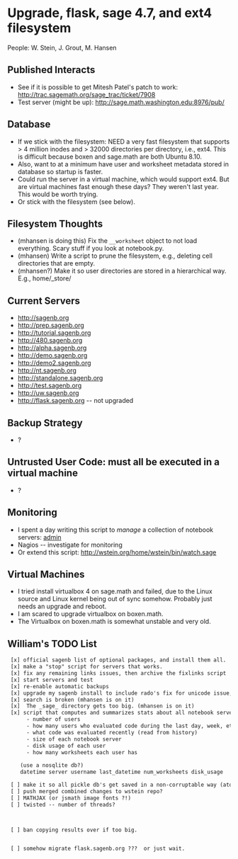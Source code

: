 

# Upgrade, flask, sage 4.7, and ext4 filesystem

People: W. Stein, J. Grout, M. Hansen 


## Published Interacts

   * See if it is possible to get Mitesh Patel's patch to work: <a href="http://trac.sagemath.org/sage_trac/ticket/7908">http://trac.sagemath.org/sage_trac/ticket/7908</a> 
   * Test server (might be up): <a href="http://sage.math.washington.edu:8976/pub/">http://sage.math.washington.edu:8976/pub/</a> 

## Database

   * If we stick with the filesystem: NEED a very fast filesystem that supports > 4 million inodes and > 32000 directories per directory, i.e., ext4.   This is difficult because boxen and sage.math are both Ubuntu 8.10. 
   * Also, want to at a minimum have user and worksheet metadata stored in database so startup is faster.  
   * Could run the server in a virtual machine, which would support ext4.  But are virtual machines fast enough these days?  They weren't last year.  This would be worth trying.  
   * Or stick with the filesystem (see below). 

## Filesystem Thoughts

   * (mhansen is doing this) Fix the `__worksheet` object to not load everything.  Scary stuff if you look at notebook.py. 
   * (mhansen) Write a script to prune the filesystem, e.g., deleting cell directories that are empty. 
   * (mhansen?) Make it so user directories are stored in a hierarchical way.  E.g., home/_store/ 

## Current Servers

   * <a href="http://sagenb.org">http://sagenb.org</a> 
   * <a href="http://prep.sagenb.org">http://prep.sagenb.org</a> 
   * <a href="http://tutorial.sagenb.org">http://tutorial.sagenb.org</a> 
   * <a href="http://480.sagenb.org">http://480.sagenb.org</a> 
   * <a href="http://alpha.sagenb.org">http://alpha.sagenb.org</a> 
   * <a href="http://demo.sagenb.org">http://demo.sagenb.org</a> 
   * <a href="http://demo2.sagenb.org">http://demo2.sagenb.org</a> 
   * <a href="http://nt.sagenb.org">http://nt.sagenb.org</a> 
   * <a href="http://standalone.sagenb.org">http://standalone.sagenb.org</a> 
   * <a href="http://test.sagenb.org">http://test.sagenb.org</a> 
   * <a href="http://uw.sagenb.org">http://uw.sagenb.org</a> 
   * <a href="http://flask.sagenb.org">http://flask.sagenb.org</a>    -- not upgraded 

## Backup Strategy

   * ? 

## Untrusted User Code: must all be executed in a virtual machine

   * ?  

## Monitoring

   * I spent a day writing this script to *manage* a collection of notebook servers: <a href="days31/workinggroups/sagenb/admin">admin</a> 
   * Nagios -- investigate for monitoring 
   * Or extend this script: <a href="http://wstein.org/home/wstein/bin/watch.sage">http://wstein.org/home/wstein/bin/watch.sage</a> 

## Virtual Machines

   * I tried install virtualbox 4 on sage.math and failed, due to the Linux source and Linux kernel being out of sync somehow.  Probably just needs an upgrade and reboot. 
   * I am scared to upgrade virtualbox on boxen.math. 
   * The Virtualbox on boxen.math is somewhat unstable and very old.  

## William's TODO List


```txt
 [x] official sagenb list of optional packages, and install them all.
 [x] make a "stop" script for servers that works.
 [x] fix any remaining links issues, then archive the fixlinks script
 [x] start servers and test
 [x] re-enable automatic backups
 [x] upgrade my sagenb install to include rado's fix for unicode issue, etc. 
 [x] search is broken (mhansen is on it)
 [x]  The _sage_ directory gets too big. (mhansen is on it)
 [x] script that computes and summarizes stats about all notebook servers:
      - number of users
      - how many users who evaluated code during the last day, week, etc. -- implement by reading last mod time on all history.pickle files.
      - what code was evaluated recently (read from history)
      - size of each notebook server
      - disk usage of each user
      - how many worksheets each user has
      
    (use a nosqlite db?)
    datetime server username last_datetime num_worksheets disk_usage

 [ ] make it so all pickle db's get saved in a non-corruptable way (atomic)
 [ ] push merged combined changes to wstein repo?
 [ ] MATHJAX (or jsmath image fonts ?!)
 [ ] twisted -- number of threads?



 [ ] ban copying results over if too big.


 [ ] somehow migrate flask.sagenb.org ???  or just wait.

```